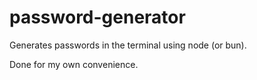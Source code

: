 # password-generator

Generates passwords in the terminal using node (or bun).

Done for my own convenience.

